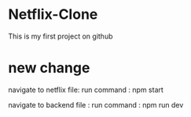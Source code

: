 # Netflix-Clone
This is my first project on github

# new change


navigate to netflix file:
run command : npm start

navigate to backend file :
run command : npm run dev
